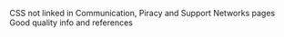 CSS not linked in Communication, Piracy and Support Networks pages
Good quality info and references
